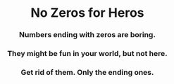 <div align = 'center'>

# No Zeros for Heros

</div>

<div align = 'center'>

<h3>Numbers ending with zeros are boring.</h3>

<h3>They might be fun in your world, but not here.</h3>

<h3>Get rid of them. Only the ending ones.</h3>

</div>
